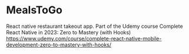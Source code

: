 # MealsToGo
React native restaurant takeout app. Part of the Udemy course Complete React Native in 2023: Zero to Mastery (with Hooks)
https://www.udemy.com/course/complete-react-native-mobile-development-zero-to-mastery-with-hooks/
